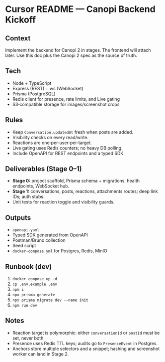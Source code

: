 # Cursor README — Canopi Backend Kickoff

## Context
Implement the backend for Canopi 2 in stages. The frontend will attach later. Use this doc plus the Canopi 2 spec as the source of truth.

## Tech
- Node + TypeScript
- Express (REST) + ws (WebSocket)
- Prisma (PostgreSQL)
- Redis client for presence, rate limits, and Live gating
- S3‑compatible storage for images/screenshot crops

## Rules
- Keep `Conversation.updatedAt` fresh when posts are added.
- Visibility checks on every read/write.
- Reactions are one‑per‑user‑per‑target.
- Live gating uses Redis counters; no heavy DB polling.
- Include OpenAPI for REST endpoints and a typed SDK.

## Deliverables (Stage 0–1)
- **Stage 0:** project scaffold, Prisma schema + migrations, health endpoints, WebSocket hub.
- **Stage 1:** conversations, posts, reactions, attachments routes; deep link IDs; auth stubs.
- Unit tests for reaction toggle and visibility guards.

## Outputs
- `openapi.yaml`
- Typed SDK generated from OpenAPI
- Postman/Bruno collection
- Seed script
- `docker-compose.yml` for Postgres, Redis, MinIO

## Runbook (dev)
1. `docker compose up -d`
2. `cp .env.example .env`
3. `npm i`
4. `npx prisma generate`
5. `npx prisma migrate dev --name init`
6. `npm run dev`

## Notes
- Reaction target is polymorphic: either `conversationId` or `postId` must be set, never both.
- Presence uses Redis TTL keys; audits go to `PresenceEvent` in Postgres.
- Anchors store multiple selectors and a snippet; hashing and screenshot worker can land in Stage 2.


